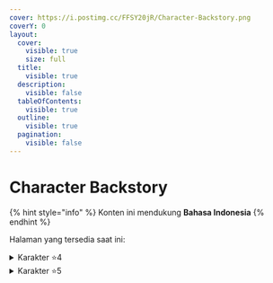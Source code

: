 ```yaml
---
cover: https://i.postimg.cc/FFSY20jR/Character-Backstory.png
coverY: 0
layout:
  cover:
    visible: true
    size: full
  title:
    visible: true
  description:
    visible: false
  tableOfContents:
    visible: true
  outline:
    visible: true
  pagination:
    visible: false
---
```


# Character Backstory

{% hint style="info" %}
Konten ini mendukung **Bahasa Indonesia**
{% endhint %}

Halaman yang tersedia saat ini:

<details>

<summary>Karakter <span data-gb-custom-inline data-tag="emoji" data-code="2b50">⭐</span>4</summary>

* [aalto.md](aalto.md "mention")
* [baizhi.md](baizhi.md "mention")
* [chixia.md](chixia.md "mention")
* [danjin.md](danjin.md "mention")
* [lumi.md](lumi.md "mention")
* [mortefi.md](mortefi.md "mention")
* [sanhua.md](sanhua.md "mention")
* [yangyang.md](yangyang.md "mention")
* [youhu.md](youhu.md "mention")
* [yuanwu.md](yuanwu.md "mention")

</details>

<details>

<summary>Karakter <span data-gb-custom-inline data-tag="emoji" data-code="2b50">⭐</span>5</summary>

* [brant.md](brant.md "mention")
* [calcharo.md](calcharo.md "mention")
* [camellya.md](camellya.md "mention")
* [cantarella.md](cantarella.md "mention")
* [carlotta.md](carlotta.md "mention")
* [changli.md](changli.md "mention")
* Ciaccona (TBA)
* [encore.md](encore.md "mention")
* [jianxin.md](jianxin.md "mention")
* [jinhsi.md](jinhsi.md "mention")
* [jiyan.md](jiyan.md "mention")
* [lingyang.md](lingyang.md "mention")
* [phoebe.md](phoebe.md "mention")
* [roccia.md](roccia.md "mention")
* [rover.md](rover.md "mention")
* [the-shorekeeper.md](the-shorekeeper.md "mention")
* [verina.md](verina.md "mention")
* [yinlin.md](yinlin.md "mention")
* Zani (TBA)
* [zezhi.md](zezhi.md "mention")

</details>
